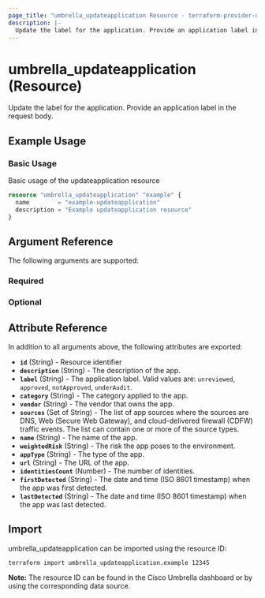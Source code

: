 ```yaml
---
page_title: "umbrella_updateapplication Resource - terraform-provider-umbrella"
description: |-
  Update the label for the application. Provide an application label in the request body.
---
```


# umbrella_updateapplication (Resource)

Update the label for the application. Provide an application label in the request body.

## Example Usage


### Basic Usage

Basic usage of the updateapplication resource

```terraform
resource "umbrella_updateapplication" "example" {
  name        = "example-updateapplication"
  description = "Example updateapplication resource"
}
```



## Argument Reference

The following arguments are supported:

### Required



### Optional



## Attribute Reference

In addition to all arguments above, the following attributes are exported:

- **`id`** (String) - Resource identifier
- **`description`** (String) - The description of the app.
- **`label`** (String) - The application label. Valid values are: `unreviewed`, `approved`, `notApproved`, `underAudit`.
- **`category`** (String) - The category applied to the app.
- **`vendor`** (String) - The vendor that owns the app.
- **`sources`** (Set of String) - The list of app sources where the sources are DNS, Web (Secure Web Gateway), and cloud-delivered firewall (CDFW) traffic events. The list can contain one or more of the source types.
- **`name`** (String) - The name of the app.
- **`weightedRisk`** (String) - The risk the app poses to the environment.
- **`appType`** (String) - The type of the app.
- **`url`** (String) - The URL of the app.
- **`identitiesCount`** (Number) - The number of identities.
- **`firstDetected`** (String) - The date and time (ISO 8601 timestamp) when the app was first detected.
- **`lastDetected`** (String) - The date and time (ISO 8601 timestamp) when the app was last detected.



## Import

umbrella_updateapplication can be imported using the resource ID:

```shell
terraform import umbrella_updateapplication.example 12345
```

**Note:** The resource ID can be found in the Cisco Umbrella dashboard or by using the corresponding data source.

